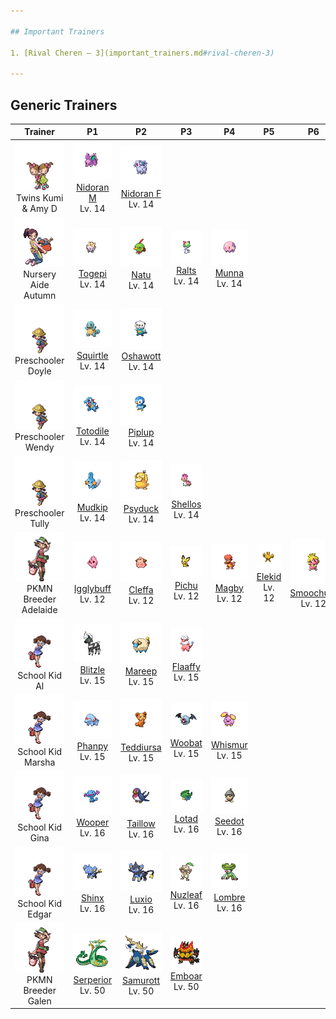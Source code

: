 ```yaml
---

## Important Trainers

1. [Rival Cheren – 3](important_trainers.md#rival-cheren-3)

---
```


## Generic Trainers</h3>

| Trainer | P1 | P2 | P3 | P4 | P5 | P6 |
|:-------:|:--:|:--:|:--:|:--:|:--:|:--:|
| ![Twins Kumi & Amy D](../../assets/trainers/twins.png)<br>Twins Kumi & Amy D | ![Nidoran M](../../assets/sprites/nidoran-m/front.png)<br>[Nidoran M](../../pokemon/nidoran-m.md/)<br>Lv. 14 | ![Nidoran F](../../assets/sprites/nidoran-f/front.png)<br>[Nidoran F](../../pokemon/nidoran-f.md/)<br>Lv. 14 |
| ![Nursery Aide Autumn](../../assets/trainers/nursery_aide.png)<br>Nursery Aide Autumn | ![Togepi](../../assets/sprites/togepi/front.png)<br>[Togepi](../../pokemon/togepi.md/)<br>Lv. 14 | ![Natu](../../assets/sprites/natu/front.png)<br>[Natu](../../pokemon/natu.md/)<br>Lv. 14 | ![Ralts](../../assets/sprites/ralts/front.png)<br>[Ralts](../../pokemon/ralts.md/)<br>Lv. 14 | ![Munna](../../assets/sprites/munna/front.png)<br>[Munna](../../pokemon/munna.md/)<br>Lv. 14 |
| ![Preschooler Doyle](../../assets/trainers/preschooler.png)<br>Preschooler Doyle | ![Squirtle](../../assets/sprites/squirtle/front.png)<br>[Squirtle](../../pokemon/squirtle.md/)<br>Lv. 14 | ![Oshawott](../../assets/sprites/oshawott/front.png)<br>[Oshawott](../../pokemon/oshawott.md/)<br>Lv. 14 |
| ![Preschooler Wendy](../../assets/trainers/preschooler.png)<br>Preschooler Wendy | ![Totodile](../../assets/sprites/totodile/front.png)<br>[Totodile](../../pokemon/totodile.md/)<br>Lv. 14 | ![Piplup](../../assets/sprites/piplup/front.png)<br>[Piplup](../../pokemon/piplup.md/)<br>Lv. 14 |
| ![Preschooler Tully](../../assets/trainers/preschooler.png)<br>Preschooler Tully | ![Mudkip](../../assets/sprites/mudkip/front.png)<br>[Mudkip](../../pokemon/mudkip.md/)<br>Lv. 14 | ![Psyduck](../../assets/sprites/psyduck/front.png)<br>[Psyduck](../../pokemon/psyduck.md/)<br>Lv. 14 | ![Shellos](../../assets/sprites/shellos/front.png)<br>[Shellos](../../pokemon/shellos.md/)<br>Lv. 14 |
| ![PKMN Breeder Adelaide](../../assets/trainers/pkmn_breeder.png)<br>PKMN Breeder Adelaide | ![Igglybuff](../../assets/sprites/igglybuff/front.png)<br>[Igglybuff](../../pokemon/igglybuff.md/)<br>Lv. 12 | ![Cleffa](../../assets/sprites/cleffa/front.png)<br>[Cleffa](../../pokemon/cleffa.md/)<br>Lv. 12 | ![Pichu](../../assets/sprites/pichu/front.png)<br>[Pichu](../../pokemon/pichu.md/)<br>Lv. 12 | ![Magby](../../assets/sprites/magby/front.png)<br>[Magby](../../pokemon/magby.md/)<br>Lv. 12 | ![Elekid](../../assets/sprites/elekid/front.png)<br>[Elekid](../../pokemon/elekid.md/)<br>Lv. 12 | ![Smoochum](../../assets/sprites/smoochum/front.png)<br>[Smoochum](../../pokemon/smoochum.md/)<br>Lv. 12 |
| ![School Kid Al](../../assets/trainers/school_kid.png)<br>School Kid Al | ![Blitzle](../../assets/sprites/blitzle/front.png)<br>[Blitzle](../../pokemon/blitzle.md/)<br>Lv. 15 | ![Mareep](../../assets/sprites/mareep/front.png)<br>[Mareep](../../pokemon/mareep.md/)<br>Lv. 15 | ![Flaaffy](../../assets/sprites/flaaffy/front.png)<br>[Flaaffy](../../pokemon/flaaffy.md/)<br>Lv. 15 |
| ![School Kid Marsha](../../assets/trainers/school_kid.png)<br>School Kid Marsha | ![Phanpy](../../assets/sprites/phanpy/front.png)<br>[Phanpy](../../pokemon/phanpy.md/)<br>Lv. 15 | ![Teddiursa](../../assets/sprites/teddiursa/front.png)<br>[Teddiursa](../../pokemon/teddiursa.md/)<br>Lv. 15 | ![Woobat](../../assets/sprites/woobat/front.png)<br>[Woobat](../../pokemon/woobat.md/)<br>Lv. 15 | ![Whismur](../../assets/sprites/whismur/front.png)<br>[Whismur](../../pokemon/whismur.md/)<br>Lv. 15 |
| ![School Kid Gina](../../assets/trainers/school_kid.png)<br>School Kid Gina | ![Wooper](../../assets/sprites/wooper/front.png)<br>[Wooper](../../pokemon/wooper.md/)<br>Lv. 16 | ![Taillow](../../assets/sprites/taillow/front.png)<br>[Taillow](../../pokemon/taillow.md/)<br>Lv. 16 | ![Lotad](../../assets/sprites/lotad/front.png)<br>[Lotad](../../pokemon/lotad.md/)<br>Lv. 16 | ![Seedot](../../assets/sprites/seedot/front.png)<br>[Seedot](../../pokemon/seedot.md/)<br>Lv. 16 |
| ![School Kid Edgar](../../assets/trainers/school_kid.png)<br>School Kid Edgar | ![Shinx](../../assets/sprites/shinx/front.png)<br>[Shinx](../../pokemon/shinx.md/)<br>Lv. 16 | ![Luxio](../../assets/sprites/luxio/front.png)<br>[Luxio](../../pokemon/luxio.md/)<br>Lv. 16 | ![Nuzleaf](../../assets/sprites/nuzleaf/front.png)<br>[Nuzleaf](../../pokemon/nuzleaf.md/)<br>Lv. 16 | ![Lombre](../../assets/sprites/lombre/front.png)<br>[Lombre](../../pokemon/lombre.md/)<br>Lv. 16 |
| ![PKMN Breeder Galen](../../assets/trainers/pkmn_breeder.png)<br>PKMN Breeder Galen | ![Serperior](../../assets/sprites/serperior/front.png)<br>[Serperior](../../pokemon/serperior.md/)<br>Lv. 50 | ![Samurott](../../assets/sprites/samurott/front.png)<br>[Samurott](../../pokemon/samurott.md/)<br>Lv. 50 | ![Emboar](../../assets/sprites/emboar/front.png)<br>[Emboar](../../pokemon/emboar.md/)<br>Lv. 50 |


